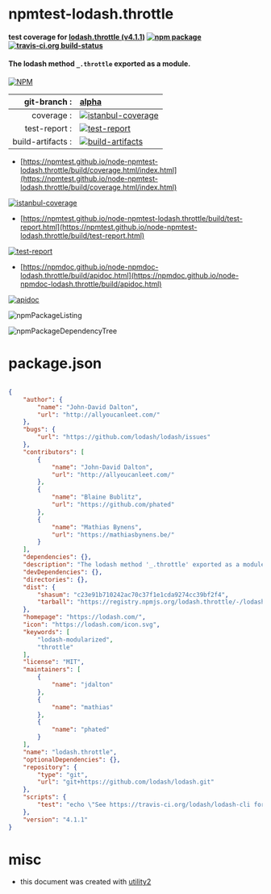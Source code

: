 # npmtest-lodash.throttle

#### test coverage for  [lodash.throttle (v4.1.1)](https://lodash.com/)  [![npm package](https://img.shields.io/npm/v/npmtest-lodash.throttle.svg?style=flat-square)](https://www.npmjs.org/package/npmtest-lodash.throttle) [![travis-ci.org build-status](https://api.travis-ci.org/npmtest/node-npmtest-lodash.throttle.svg)](https://travis-ci.org/npmtest/node-npmtest-lodash.throttle)

#### The lodash method `_.throttle` exported as a module.

[![NPM](https://nodei.co/npm/lodash.throttle.png?downloads=true&downloadRank=true&stars=true)](https://www.npmjs.com/package/lodash.throttle)

| git-branch : | [alpha](https://github.com/npmtest/node-npmtest-lodash.throttle/tree/alpha)|
|--:|:--|
| coverage : | [![istanbul-coverage](https://npmtest.github.io/node-npmtest-lodash.throttle/build/coverage.badge.svg)](https://npmtest.github.io/node-npmtest-lodash.throttle/build/coverage.html/index.html)|
| test-report : | [![test-report](https://npmtest.github.io/node-npmtest-lodash.throttle/build/test-report.badge.svg)](https://npmtest.github.io/node-npmtest-lodash.throttle/build/test-report.html)|
| build-artifacts : | [![build-artifacts](https://npmtest.github.io/node-npmtest-lodash.throttle/glyphicons_144_folder_open.png)](https://github.com/npmtest/node-npmtest-lodash.throttle/tree/gh-pages/build)|

- [https://npmtest.github.io/node-npmtest-lodash.throttle/build/coverage.html/index.html](https://npmtest.github.io/node-npmtest-lodash.throttle/build/coverage.html/index.html)

[![istanbul-coverage](https://npmtest.github.io/node-npmtest-lodash.throttle/build/screenCapture.buildCi.browser.%252Ftmp%252Fbuild%252Fcoverage.lib.html.png)](https://npmtest.github.io/node-npmtest-lodash.throttle/build/coverage.html/index.html)

- [https://npmtest.github.io/node-npmtest-lodash.throttle/build/test-report.html](https://npmtest.github.io/node-npmtest-lodash.throttle/build/test-report.html)

[![test-report](https://npmtest.github.io/node-npmtest-lodash.throttle/build/screenCapture.buildCi.browser.%252Ftmp%252Fbuild%252Ftest-report.html.png)](https://npmtest.github.io/node-npmtest-lodash.throttle/build/test-report.html)

- [https://npmdoc.github.io/node-npmdoc-lodash.throttle/build/apidoc.html](https://npmdoc.github.io/node-npmdoc-lodash.throttle/build/apidoc.html)

[![apidoc](https://npmdoc.github.io/node-npmdoc-lodash.throttle/build/screenCapture.buildCi.browser.%252Ftmp%252Fbuild%252Fapidoc.html.png)](https://npmdoc.github.io/node-npmdoc-lodash.throttle/build/apidoc.html)

![npmPackageListing](https://npmtest.github.io/node-npmtest-lodash.throttle/build/screenCapture.npmPackageListing.svg)

![npmPackageDependencyTree](https://npmtest.github.io/node-npmtest-lodash.throttle/build/screenCapture.npmPackageDependencyTree.svg)



# package.json

```json

{
    "author": {
        "name": "John-David Dalton",
        "url": "http://allyoucanleet.com/"
    },
    "bugs": {
        "url": "https://github.com/lodash/lodash/issues"
    },
    "contributors": [
        {
            "name": "John-David Dalton",
            "url": "http://allyoucanleet.com/"
        },
        {
            "name": "Blaine Bublitz",
            "url": "https://github.com/phated"
        },
        {
            "name": "Mathias Bynens",
            "url": "https://mathiasbynens.be/"
        }
    ],
    "dependencies": {},
    "description": "The lodash method '_.throttle' exported as a module.",
    "devDependencies": {},
    "directories": {},
    "dist": {
        "shasum": "c23e91b710242ac70c37f1e1cda9274cc39bf2f4",
        "tarball": "https://registry.npmjs.org/lodash.throttle/-/lodash.throttle-4.1.1.tgz"
    },
    "homepage": "https://lodash.com/",
    "icon": "https://lodash.com/icon.svg",
    "keywords": [
        "lodash-modularized",
        "throttle"
    ],
    "license": "MIT",
    "maintainers": [
        {
            "name": "jdalton"
        },
        {
            "name": "mathias"
        },
        {
            "name": "phated"
        }
    ],
    "name": "lodash.throttle",
    "optionalDependencies": {},
    "repository": {
        "type": "git",
        "url": "git+https://github.com/lodash/lodash.git"
    },
    "scripts": {
        "test": "echo \"See https://travis-ci.org/lodash/lodash-cli for testing details.\""
    },
    "version": "4.1.1"
}
```



# misc
- this document was created with [utility2](https://github.com/kaizhu256/node-utility2)
